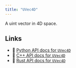 ```yaml
---
title: "UVec4D"
---
```


A uint vector in 4D space.


## Links
 * 🐍 [Python API docs for `UVec4D`](https://ref.rerun.io/docs/python/stable/common/datatypes#rerun.datatypes.UVec4D)
 * 🌊 [C++ API docs for `UVec4D`](https://ref.rerun.io/docs/cpp/stable/structrerun_1_1datatypes_1_1UVec4D.html?speculative-link)
 * 🦀 [Rust API docs for `UVec4D`](https://docs.rs/rerun/latest/rerun/datatypes/struct.UVec4D.html)


